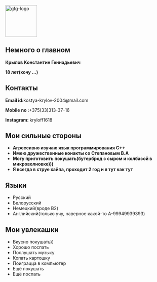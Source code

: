 <html lang="en">

<head>
 <meta charset="UTF-8">
 <meta http-equiv="X-UA-Compatible" content="IE=edge">
 <meta name="viewport"
  content="width=device-width, initial-scale=1.0">
 <link rel="stylesheet" href="resume.css">
</head>

<body>
 <div class="full">
  <div class="left">
   <div class="image">
    <img src=
"https://media.geeksforgeeks.org/wp-content/uploads/20220202083519/gfglogo.png"
     alt="gfg-logo"
     style="width:100px;height:100px;">
   </div>
  <div class="right">
   <div class="name">
    <h2>Немного о главном</h2>
        <p><b>Крылов Константин Геннадьевич</p></b>
        <p><b>18 лет(хочу ...)</p></b>
   </div>
      <div class="Contact">
    <h2>Контакты</h2>
    <p><b>Email id:</b>kostya-krylov-2004@mail.com</p>
    <p><b>Mobile no :</b>+375(33)313-37-16</p>
        <p><b>Instagram: </b>kryloff1618</p>
   </div>
   <div class="Skills">
    <h2>Мои сильные стороны</h2>
    <ul>
     <li><b>Агрессивно изучаю язык программирования C++</b></li>
     <li><b> Имею дружественные конакты со Степановым В.А </b></li>
     <li><b>Могу приготовить покушать(бутерброд с сыром и колбасой в микроволновке)))</b></li>
     <li><b>Я всегда в струе хайпа, проходит 2 год и я тут как тут</b></li>
    </ul>
   </div>
   <div class="Language">
    <h2>Языки</h2>
    <ul>
     <li>Русский</li>
     <li>Белорусский</li>
          <li>Немецкий(вроде B2)</li>
          <li>Английский(только учу, наверное какой-то A-99949939393)
    </ul>
   </div>
   <div class="Hobbies">
    <h2>Мои увлекашки </h2>
    <ul>
     <li>Вкусно покушать))</li>
     <li>Хорошо поспать</li>
          <li>Послушать музыку</li>
          <li>Копать картошку</li>
           <li> Поиграцца в компьютер </li>
          <li>Ещё покушать</li>
          <li>Ещё поспать</li>
    </ul>
   </div>
  </div>
   
</body>

</html>
